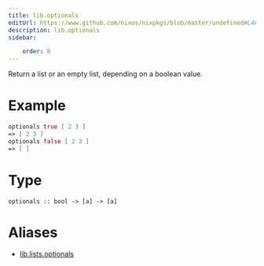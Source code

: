 ```yaml
---
title: lib.optionals
editUrl: https://www.github.com/nixos/nixpkgs/blob/master/undefined#L464C5
description: lib.optionals
sidebar:

    order: 8
---
```


Return a list or an empty list, depending on a boolean value.

# Example

```nix
optionals true [ 2 3 ]
=> [ 2 3 ]
optionals false [ 2 3 ]
=> [ ]
```

# Type

```
optionals :: bool -> [a] -> [a]
```


# Aliases

- [lib.lists.optionals](/nix-doc-comments/reference/lib/lists/lib-lists-optionals)


